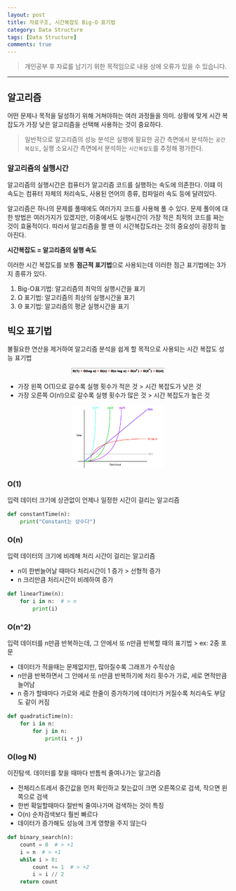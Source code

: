 ```yaml
---
layout: post
title: 자료구조, 시간복잡도 Big-O 표기법
category: Data Structure
tags: [Data Structure]
comments: true
---
```


> 개인공부 후 자료를 남기기 위한 목적임으로 내용 상에 오류가 있을 수 있습니다.    

<hr>

## 알고리즘

어떤 문제나 목적을 달성하기 위해 거쳐야하는 여러 과정들을 의미.
상황에 맞게 시간 복잡도가 가장 낮은 알고리즘을 선택해 사용하는 것이 중요하다. 

> 일반적으로 알고리즘의 성능 분석은 실행에 필요한 공간 측면에서 분석하는 `공간복잡도`, 실행 소요시간 측면에서 분석하는 `시간복잡도`를 추정해 평가한다. 


### 알고리즘의 실행시간

알고리즘의 실행시간은 컴퓨터가 알고리즘 코드를 실행하는 속도에 의존한다. 이떄 이 속도는 컴퓨터 자체의 처리속도, 사용된 언어의 종류, 컴파일러 속도 등에 달려있다. 

알고리즘은 하나의 문제를 풀때에도 여러가지 코드를 사용해 풀 수 있다. 문제 풀이에 대한 방법은 여러가지가 있겠지만, 이중에서도 실행시간이 가장 적은 최적의 코드를 짜는 것이 효율적이다. 따라서 알고리즘을 짤 땐 이 시간복잡도라는 것의 중요성이 굉장히 높아진다. 

**시간복잡도 = 알고리즘의 실행 속도**


이러한 시간 복잡도를 보통 **점근적 표기법**으로 사용되는데 이러한 점근 표기법에는 3가지 종류가 있다.

1. Big-O표기법: 알고리즘의 최악의 실행시간을 표기
2. Ω 표기법: 알고리즘의 최상의 실행시간을 표기
3. Θ 표기법: 알고리즘의 평균 실행시간을 표기



## 빅오 표기법 

불필요한 연산을 제거하여 알고리즘 분석을 쉽게 할 목적으로 사용되는 시간 복잡도 성능 표기법

<center>
<figure>
<img src="/assets/post-img/DS/4.png" alt="" width="50%">
</figure>
</center>

- 가장 왼쪽 O(1)으로 갈수록 실행 횟수가 적은 것 > 시간 복잡도가 낮은 것
- 가장 오른쪽 O(n!)으로 갈수록 실행 횟수가 많은 것 > 시간 복잡도가 높은 것



<center>
<figure>
<img src="/assets/post-img/DS/5.png" alt="" width="50%">
</figure>
</center>


### O(1)

입력 데이터 크기에 상관없이 언제나 일정한 시간이 걸리는 알고리즘

```python
def constantTime(n):
    print("Constant는 상수다")
```


### O(n)

입력 데이터의 크기에 비례해 처리 시간이 걸리는 알고리즘

- n이 한번늘어날 때마다 처리시간이 1 증가 > 선형적 증가
- n 크리만큼 처리시간이 비례하여 증가

```python
def linearTime(n):
    for i in n:  # > n 
        print(i)
```


### O(n^2)

입력 데이터를 n만큼 반복하는데, 그 안에서 또 n만큼 반복할 때의 표기법 > ex: 2중 포문

- 데이터가 적을때는 문제없지만, 많아질수록 그래프가 수직상승
- n만큼 반복하면서 그 안에서 또 n만큼 반복하기에 처리 횟수가 가로, 세로 면적만큼 늘어남
- n 증가 할때마다 가로와 세로 한줄이 증가하기에 데이터가 커질수록 처리속도 부담도 같이 커짐

```python
def quadraticTime(n):
    for i in n:
        for j in n:
            print(i + j)
```


### O(log N)

이진탐색. 데이터를 찾을 때마다 반틈씩 줄여나가는 알고리즘

- 전체리스트레서 중간값을 먼저 확인하고 찾는값이 크면 오른쪽으로 검색, 작으면 왼쪽으로 검색
- 한번 확일할때마다 절반씩 줄여나가며 검색하는 것이 특징 
- O(n) 순차검색보다 훨씬 빠르다
- 데이터가 증가해도 성능에 크게 영향을 주지 않는다

```python
def binary_search(n):
    count = 0  # > +1
    i = n  # > +1
    while i > 0:
        count += 1  # > +2
        i = i // 2
    return count
```

